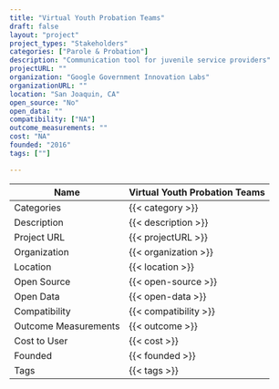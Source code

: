 ```yaml
---
title: "Virtual Youth Probation Teams"
draft: false
layout: "project"
project_types: "Stakeholders"
categories: ["Parole & Probation"]
description: "Communication tool for juvenile service providers"
projectURL: ""
organization: "Google Government Innovation Labs"
organizationURL: ""
location: "San Joaquin, CA"
open_source: "No"
open_data: ""
compatibility: ["NA"]
outcome_measurements: ""
cost: "NA"
founded: "2016"
tags: [""]

---
```



Name                    |  Virtual Youth Probation Teams    
------------------------|----
Categories              | {{< category >}} 
Description             | {{< description >}} 
Project URL             | {{< projectURL >}} 
Organization            | {{< organization >}} 
Location                | {{< location >}} 
Open Source             | {{< open-source >}} 
Open Data               | {{< open-data >}} 
Compatibility           | {{< compatibility >}} 
Outcome Measurements    | {{< outcome >}} 
Cost to User            | {{< cost >}} 
Founded                 | {{< founded >}} 
Tags                    | {{< tags >}} 

